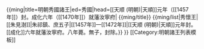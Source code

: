 {{ming|title=明朝秀國諸王|ed=秀國|head=[[天顺 (明朝)|天順]]元年（[[1457年]]）封。成化六年（[[1470年]]）就藩汝寧府|
{{ming/title}}
{{ming/list|秀懷王|[[朱見澍]]|朱祁鎮、庶五子|[[1457年]]—[[1472年]]|[[天顺 (明朝)|天順]]元年封。[[成化]]六年就藩汝寧府。八年薨。無子，封除。}}
}}<noinclude>
[[Category:明朝諸王列表模板]]
</noinclude>
